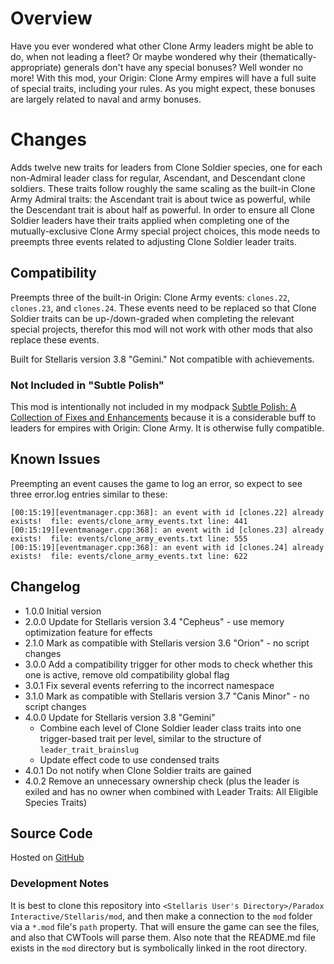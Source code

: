 # Overview

Have you ever wondered what other Clone Army leaders might be able to do, when not leading a fleet?  Or maybe wondered why their (thematically-appropriate) generals don't have any special bonuses?  Well wonder no more!  With this mod, your Origin: Clone Army empires will have a full suite of special traits, including your rules.  As you might expect, these bonuses are largely related to naval and army bonuses.

# Changes

Adds twelve new traits for leaders from Clone Soldier species, one for each non-Admiral leader class for regular, Ascendant, and Descendant clone soldiers.  These traits follow roughly the same scaling as the built-in Clone Army Admiral traits: the Ascendant trait is about twice as powerful, while the Descendant trait is about half as powerful.  In order to ensure all Clone Soldier leaders have their traits applied when completing one of the mutually-exclusive Clone Army special project choices, this mode needs to preempts three events related to adjusting Clone Soldier leader traits.

## Compatibility

Preempts three of the built-in Origin: Clone Army events: `clones.22`, `clones.23`, and `clones.24`.  These events need to be replaced so that Clone Soldier traits can be up-/down-graded when completing the relevant special projects, therefor this mod will not work with other mods that also replace these events.

Built for Stellaris version 3.8 "Gemini."  Not compatible with achievements.

### Not Included in "Subtle Polish"

This mod is intentionally not included in my modpack [Subtle Polish: A Collection of Fixes and Enhancements](https://steamcommunity.com/sharedfiles/filedetails/?id=2522974089) because it is a considerable buff to leaders for empires with Origin: Clone Army.  It is otherwise fully compatible.

## Known Issues

Preempting an event causes the game to log an error, so expect to see three error.log entries similar to these:

```
[00:15:19][eventmanager.cpp:368]: an event with id [clones.22] already exists!  file: events/clone_army_events.txt line: 441
[00:15:19][eventmanager.cpp:368]: an event with id [clones.23] already exists!  file: events/clone_army_events.txt line: 555
[00:15:19][eventmanager.cpp:368]: an event with id [clones.24] already exists!  file: events/clone_army_events.txt line: 622
```

## Changelog

* 1.0.0 Initial version
* 2.0.0 Update for Stellaris version 3.4 "Cepheus" - use memory optimization feature for effects
* 2.1.0 Mark as compatible with Stellaris version 3.6 "Orion" - no script changes
* 3.0.0 Add a compatibility trigger for other mods to check whether this one is active, remove old compatibility global flag
* 3.0.1 Fix several events referring to the incorrect namespace
* 3.1.0 Mark as compatible with Stellaris version 3.7 "Canis Minor" - no script changes
* 4.0.0 Update for Stellaris version 3.8 "Gemini"
    * Combine each level of Clone Soldier leader class traits into one trigger-based trait per level, similar to the structure of `leader_trait_brainslug`
    * Update effect code to use condensed traits
* 4.0.1 Do not notify when Clone Soldier traits are gained
* 4.0.2 Remove an unnecessary ownership check (plus the leader is exiled and has no owner when combined with Leader Traits: All Eligible Species Traits)

## Source Code

Hosted on [GitHub](https://github.com/corsairmarks/leader_traits_more_clone_soldiers)

### Development Notes

It is best to clone this repository into `<Stellaris User's Directory>/Paradox Interactive/Stellaris/mod`, and then make a connection to the `mod` folder via a `*.mod` file's `path` property.  That will ensure the game can see the files, and also that CWTools will parse them.  Also note that the README.md file exists in the `mod` directory but is symbolically linked in the root directory.